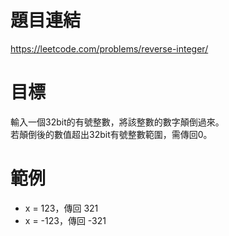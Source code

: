 # 題目連結
https://leetcode.com/problems/reverse-integer/

# 目標
輸入一個32bit的有號整數，將該整數的數字顛倒過來。  
若顛倒後的數值超出32bit有號整數範圍，需傳回0。

# 範例
* x = 123，傳回 321
* x = -123，傳回 -321
